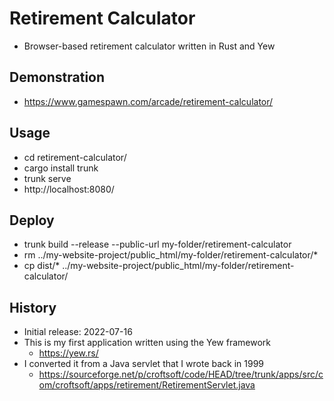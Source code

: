 # Retirement Calculator

- Browser-based retirement calculator written in Rust and Yew

## Demonstration

- https://www.gamespawn.com/arcade/retirement-calculator/

## Usage

- cd retirement-calculator/
- cargo install trunk
- trunk serve
- http://localhost:8080/

## Deploy

- trunk build --release --public-url my-folder/retirement-calculator
- rm ../my-website-project/public_html/my-folder/retirement-calculator/*
- cp dist/* ../my-website-project/public_html/my-folder/retirement-calculator/

## History

- Initial release: 2022-07-16
- This is my first application written using the Yew framework
  - https://yew.rs/
- I converted it from a Java servlet that I wrote back in 1999
  - https://sourceforge.net/p/croftsoft/code/HEAD/tree/trunk/apps/src/com/croftsoft/apps/retirement/RetirementServlet.java
